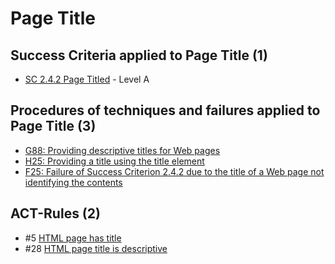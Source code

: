 # Page Title

## Success Criteria applied to Page Title (1)

- [SC 2.4.2 Page Titled](sc242.md) - Level A

## Procedures of techniques and failures applied to Page Title (3)

- [G88: Providing descriptive titles for Web pages](g88.md)
- [H25: Providing a title using the title element](h25.md)
- [F25: Failure of Success Criterion 2.4.2 due to the title of a Web page not identifying the contents](f25.md)

## ACT-Rules (2)

- #5 [HTML page has title](https://act-rules.github.io/rules/2779a5)
- #28 [HTML page title is descriptive](https://act-rules.github.io/rules/c4a8a4)
